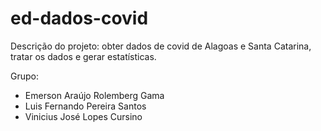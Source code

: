 # ed-dados-covid
Descrição do projeto: obter dados de covid de Alagoas e Santa Catarina, tratar os dados e gerar estatísticas.

Grupo:
- Emerson Araújo Rolemberg Gama
- Luis Fernando Pereira Santos
- Vinicius José Lopes Cursino
